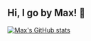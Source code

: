 ## Hi, I go by Max! 👋

<!--
**CourajeousMax/CourajeousMax** is a ✨ _special_ ✨ repository because its `README.md` (this file) appears on your GitHub profile.

Here are some ideas to get you started:

- 🔭 I’m currently working on ...
- 🌱 I’m currently learning ...
- 👯 I’m looking to collaborate on ...
- 🤔 I’m looking for help with ...
- 💬 Ask me about ...
- 📫 How to reach me: ...
- 😄 Pronouns: ...
- ⚡ Fun fact: ...
-->
[![Max's GitHub stats](https://github-readme-stats.vercel.app/api?username=CourajeousMax)](https://github.com/anuraghazra/github-readme-stats)

